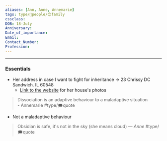 ```yaml
---
aliases: [Ann, Anne, Annemarie]
tags: type/👤people/😍family
cssclass:
DOB: 18-July
Anniversary:
Date_of_importance:
Email:
Contact_Number:
Profession:
---
```

---
### Essentials
- Her address in case I want to fight for inheritance → 23 Chrissy DC Sandwich. IL 60548
	- [Link to the website](https://www.zillow.com/homedetails/23-Chrissy-Dr-Sandwich-IL-60548/2123249177_zpid/) for her house's photos

> Dissociation is an adaptive behaviour to a maladaptive situation  
> \- Annemarie
> #type/🗯quote 

- Not a maladaptive behaviour

> Obsidian is safe, it's not in the sky (she means cloud)
> <cite> — Anne </cite>
> #type/🗯quote 


